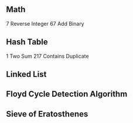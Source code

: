 ## Math
7 Reverse Integer 
67 Add Binary

## Hash Table
1 Two Sum
217 Contains Duplicate

## Linked List

## Floyd Cycle Detection Algorithm

## Sieve of Eratosthenes